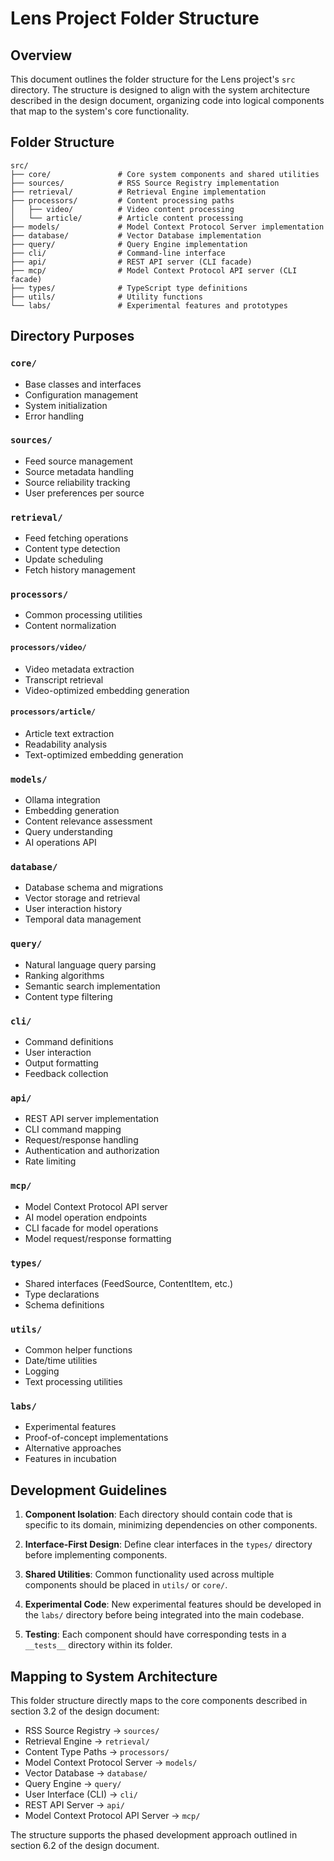 # Lens Project Folder Structure

## Overview

This document outlines the folder structure for the Lens project's `src` directory. The structure is designed to align with the system architecture described in the design document, organizing code into logical components that map to the system's core functionality.

## Folder Structure

```
src/
├── core/               # Core system components and shared utilities
├── sources/            # RSS Source Registry implementation
├── retrieval/          # Retrieval Engine implementation
├── processors/         # Content processing paths
│   ├── video/          # Video content processing
│   └── article/        # Article content processing
├── models/             # Model Context Protocol Server implementation
├── database/           # Vector Database implementation
├── query/              # Query Engine implementation
├── cli/                # Command-line interface
├── api/                # REST API server (CLI facade)
├── mcp/                # Model Context Protocol API server (CLI facade)
├── types/              # TypeScript type definitions
├── utils/              # Utility functions
└── labs/               # Experimental features and prototypes
```

## Directory Purposes

### `core/`
- Base classes and interfaces
- Configuration management
- System initialization
- Error handling

### `sources/`
- Feed source management
- Source metadata handling
- Source reliability tracking
- User preferences per source

### `retrieval/`
- Feed fetching operations
- Content type detection
- Update scheduling
- Fetch history management

### `processors/`
- Common processing utilities
- Content normalization

#### `processors/video/`
- Video metadata extraction
- Transcript retrieval
- Video-optimized embedding generation

#### `processors/article/`
- Article text extraction
- Readability analysis
- Text-optimized embedding generation

### `models/`
- Ollama integration
- Embedding generation
- Content relevance assessment
- Query understanding
- AI operations API

### `database/`
- Database schema and migrations
- Vector storage and retrieval
- User interaction history
- Temporal data management

### `query/`
- Natural language query parsing
- Ranking algorithms
- Semantic search implementation
- Content type filtering

### `cli/`
- Command definitions
- User interaction
- Output formatting
- Feedback collection

### `api/`
- REST API server implementation
- CLI command mapping
- Request/response handling
- Authentication and authorization
- Rate limiting

### `mcp/`
- Model Context Protocol API server
- AI model operation endpoints
- CLI facade for model operations
- Model request/response formatting

### `types/`
- Shared interfaces (FeedSource, ContentItem, etc.)
- Type declarations
- Schema definitions

### `utils/`
- Common helper functions
- Date/time utilities
- Logging
- Text processing utilities

### `labs/`
- Experimental features
- Proof-of-concept implementations
- Alternative approaches
- Features in incubation

## Development Guidelines

1. **Component Isolation**: Each directory should contain code that is specific to its domain, minimizing dependencies on other components.

2. **Interface-First Design**: Define clear interfaces in the `types/` directory before implementing components.

3. **Shared Utilities**: Common functionality used across multiple components should be placed in `utils/` or `core/`.

4. **Experimental Code**: New experimental features should be developed in the `labs/` directory before being integrated into the main codebase.

5. **Testing**: Each component should have corresponding tests in a `__tests__` directory within its folder.

## Mapping to System Architecture

This folder structure directly maps to the core components described in section 3.2 of the design document:

- RSS Source Registry → `sources/`
- Retrieval Engine → `retrieval/`
- Content Type Paths → `processors/`
- Model Context Protocol Server → `models/`
- Vector Database → `database/`
- Query Engine → `query/`
- User Interface (CLI) → `cli/`
- REST API Server → `api/`
- Model Context Protocol API Server → `mcp/`

The structure supports the phased development approach outlined in section 6.2 of the design document.
